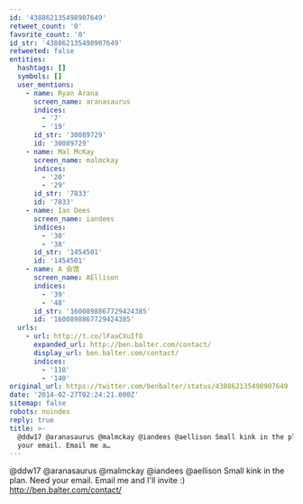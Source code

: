 ```yaml
---
id: '438862135498907649'
retweet_count: '0'
favorite_count: '0'
id_str: '438862135498907649'
retweeted: false
entities:
  hashtags: []
  symbols: []
  user_mentions:
    - name: Ryan Arana
      screen_name: aranasaurus
      indices:
        - '7'
        - '19'
      id_str: '30089729'
      id: '30089729'
    - name: Mal McKay
      screen_name: malmckay
      indices:
        - '20'
        - '29'
      id_str: '7833'
      id: '7833'
    - name: Ian Dees
      screen_name: iandees
      indices:
        - '30'
        - '38'
      id_str: '1454501'
      id: '1454501'
    - name: A 会馆
      screen_name: AEllison
      indices:
        - '39'
        - '48'
      id_str: '1600898867729424385'
      id: '1600898867729424385'
  urls:
    - url: http://t.co/lFaaCXuIfO
      expanded_url: http://ben.balter.com/contact/
      display_url: ben.balter.com/contact/
      indices:
        - '118'
        - '140'
original_url: https://twitter.com/benbalter/status/438862135498907649
date: '2014-02-27T02:24:21.000Z'
sitemap: false
robots: noindex
reply: true
title: >-
  @ddw17 @aranasaurus @malmckay @iandees @aellison Small kink in the plan. Need
  your email. Email me a…
---
```


@ddw17 @aranasaurus @malmckay @iandees @aellison Small kink in the plan. Need your email. Email me and I'll invite :) http://ben.balter.com/contact/